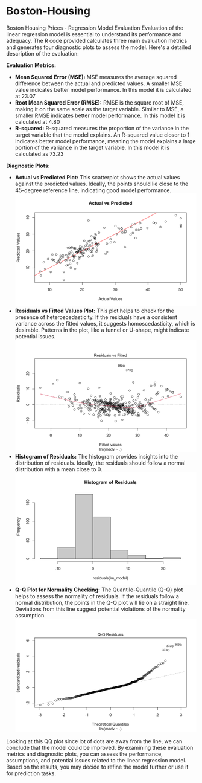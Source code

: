# Boston-Housing
Boston Housing Prices - Regression Model Evaluation
Evaluation of the linear regression model is essential to understand its performance and adequacy. The R code provided calculates three main evaluation metrics and generates four diagnostic plots to assess the model. Here's a detailed description of the evaluation:

**Evaluation Metrics:**
- **Mean Squared Error (MSE):** MSE measures the average squared difference between the actual and predicted values. A smaller MSE value indicates better model performance. In this model it is calculated at 23.07
- **Root Mean Squared Error (RMSE):** RMSE is the square root of MSE, making it on the same scale as the target variable. Similar to MSE, a smaller RMSE indicates better model performance. In this model it is calculated at 4.80
- **R-squared:** R-squared measures the proportion of the variance in the target variable that the model explains. An R-squared value closer to 1 indicates better model performance, meaning the model explains a large portion of the variance in the target variable. In this model it is calculated as 73.23

**Diagnostic Plots:**
- **Actual vs Predicted Plot:** This scatterplot shows the actual values against the predicted values. Ideally, the points should lie close to the 45-degree reference line, indicating good model performance.
 ![Image Description](https://github.com/mallelaindira/Boston-Housing/raw/main/Rplot.png)
- **Residuals vs Fitted Values Plot:** This plot helps to check for the presence of heteroscedasticity. If the residuals have a consistent variance across the fitted values, it suggests homoscedasticity, which is desirable. Patterns in the plot, like a funnel or U-shape, might indicate potential issues.
![Image Description](https://github.com/mallelaindira/Boston-Housing/raw/main/Rplot01.png)
- **Histogram of Residuals:** The histogram provides insights into the distribution of residuals. Ideally, the residuals should follow a normal distribution with a mean close to 0.
   ![Image Description](https://github.com/mallelaindira/Boston-Housing/raw/main/Rplot02.png)
- **Q-Q Plot for Normality Checking:** The Quantile-Quantile (Q-Q) plot helps to assess the normality of residuals. If the residuals follow a normal distribution, the points in the Q-Q plot will lie on a straight line. Deviations from this line suggest potential violations of the normality assumption.
 ![Image Description](https://github.com/mallelaindira/Boston-Housing/raw/main/Rplot03.png)

Looking at this QQ plot since lot of dots are away from the line, we can conclude that the model could be improved. By examining these evaluation metrics and diagnostic plots, you can assess the performance, assumptions, and potential issues related to the linear regression model. Based on the results, you may decide to refine the model further or use it for prediction tasks.
